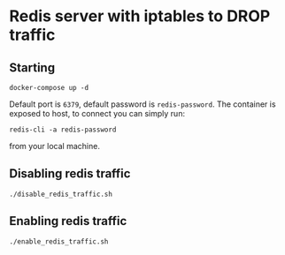 # Redis server with iptables to DROP traffic

## Starting

```
docker-compose up -d
```

Default port is `6379`, default password is `redis-password`. The container is exposed to host, to connect you can simply run:
```
redis-cli -a redis-password
```
from your local machine.


## Disabling redis traffic

```
./disable_redis_traffic.sh
```
## Enabling redis traffic

```
./enable_redis_traffic.sh
```
